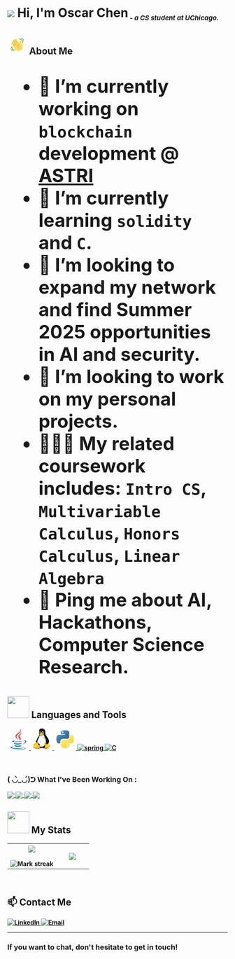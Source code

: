 # <img src="https://media.giphy.com/media/TEnXkcsHrP4YedChhA/giphy.gif" width ="25"> <b>Hi, I'm Oscar Chen<sub style="font-size: 15px; font-style: italic"> - a CS student at UChicago.</sub><br>




## <img src="https://raw.githubusercontent.com/ashu-guo/ashu-guo/main/assets/wave.gif" width="45px" height="45px"></img> About Me

<tr border="none">
<td width="100% align="left">

<div style="font-size: 3.0em;">

- 🔭 I’m currently working on `blockchain` development @ [ASTRI](https://www.astri.org/)
- 🌱 I’m currently learning `solidity` and `C`.
- 👯 I’m looking to expand my network and find Summer 2025 opportunities in AI and security.
- 🤔 I’m looking to work on my personal projects.
- 👨🏻‍💻 My related coursework includes: `Intro CS`, `Multivariable Calculus`, `Honors Calculus`, `Linear Algebra`
- 💬 Ping me about **AI**, **Hackathons**, **Computer Science Research**.

</div>

## <img src="https://media.giphy.com/media/M4NykXxUE0HAcK7UJ6/giphy.gif" width="50px" height="50px"></img> Languages and Tools

<p align="left">
    <a href="https://www.java.com" target="_blank" rel="noreferrer">
        <img
                src="https://raw.githubusercontent.com/devicons/devicon/master/icons/java/java-original.svg"
                alt="java"
                width="50"
                height="50"
        />
    </a>
    <a href="https://www.linux.org/" target="_blank" rel="noreferrer">
        <img
                src="https://raw.githubusercontent.com/devicons/devicon/master/icons/linux/linux-original.svg"
                alt="linux"
                width="50"
                height="50"
        />
    </a>
    <a href="https://www.python.org" target="_blank" rel="noreferrer">
        <img
                src="https://raw.githubusercontent.com/devicons/devicon/master/icons/python/python-original.svg"
                alt="python"
                width="50"
                height="50"
        />
    </a>
    <a href="https://spring.io/" target="_blank" rel="noreferrer">
        <img src="https://www.vectorlogo.zone/logos/springio/springio-icon.svg" alt="spring" width="50" height="50" />
    </a>

  <a href="https://www.learn-c.org/" target="_blank" rel="noreferrer">
        <img src="https://encrypted-tbn0.gstatic.com/images?q=tbn:ANd9GcQFnxnI3Yx177kIdAtiukh8gJ9vtZ1QjZ01Dg&s" alt="C" width="50" height="50" />
    </a>
</p>

<br>

### ( ◡̀_◡́)ᕤ    What I've Been Working On :
  
<a href="https://github.com/Oscar11800/Fast-Additive-Homomorphic-Encryption">
  <img align="center" src="https://github-readme-stats.vercel.app/api/pin/?username=Oscar11800&repo=Fast-Additive-Homomorphic-Encryption"&theme=tokyonight" />
</a>

<a href="https://github.com/bobbykabob/pennapps2023">
 <img align="center" src="https://github-readme-stats.vercel.app/api/pin/?username=bobbykabob&repo=pennapps2023"&theme=tokyonight" />
</a>

<a href="https://github.com/Oscar11800/mc-trading-project-2024">
  <img align="center" src="https://github-readme-stats.vercel.app/api/pin/?username=Oscar11800&repo=mc-trading-project-2024"&theme=merko" />
</a>

<a href="https://github.com/Oscar11800/mc-trading-project-2024">
  <img align="center" src="https://github-readme-stats.vercel.app/api/pin/?username=johnz4021&repo=mbtimystery"&theme=dark" />
</a>

<br>

## <img src="https://media2.giphy.com/media/QssGEmpkyEOhBCb7e1/giphy.gif?cid=ecf05e47a0n3gi1bfqntqmob8g9aid1oyj2wr3ds3mg700bl&rid=giphy.gif" width="50px" height="50px"> My Stats

<table align="center">
<tr border="none">
<td width="60%" align="center">

  <img  align="center"  src="https://github-readme-stats.vercel.app/api?username=Oscar11800&theme=chartreuse-dark&show_icons=true&count_private=true" />
  <br></br>
  <img  title="🔥 Get streak stats for your profile at git.io/streak-stats" alt="Mark streak" src="https://github-readme-streak-stats.herokuapp.com/?user=ashu-guo&theme=chartreuse-dark&hide_border=false" /> 
</td>
<td width="60%" align="center">

  <img  align="center"  src="https://github-readme-stats.anuraghazra1.vercel.app/api/top-langs/?username=Oscar11800&theme=chartreuse-dark&hide_border=false&no-bg=true&no-frame=true&langs_count=10"/>

  </td>
</tr>
</table>

<p >
  
<br>
  
## 📫 Contact Me
<a href="https://www.linkedin.com/in/chen-oscar/">
  <img src="https://img.shields.io/badge/LinkedIn-blue?style=flat&logo=linkedin&labelColor=blue" alt="LinkedIn" style="width: 150px; height: 40px;"/>
</a>
<a href="mailto:oscarc@uchicago.edu">
  <img src="https://img.shields.io/badge/Email-D14836?style=flat&logo=gmail&logoColor=white&labelColor=D14836" alt="Email" style="width: 150px; height: 40px;"/>
</a>

---

### If you want to chat, don't hesitate to get in touch!



